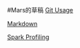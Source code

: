 #Mars的草稿
[Git Usage](gen/Git_Usage.html)

[Markdown](gen/Markdown.html)

[Spark Profiling](gen/Spark_Profiling.html)

